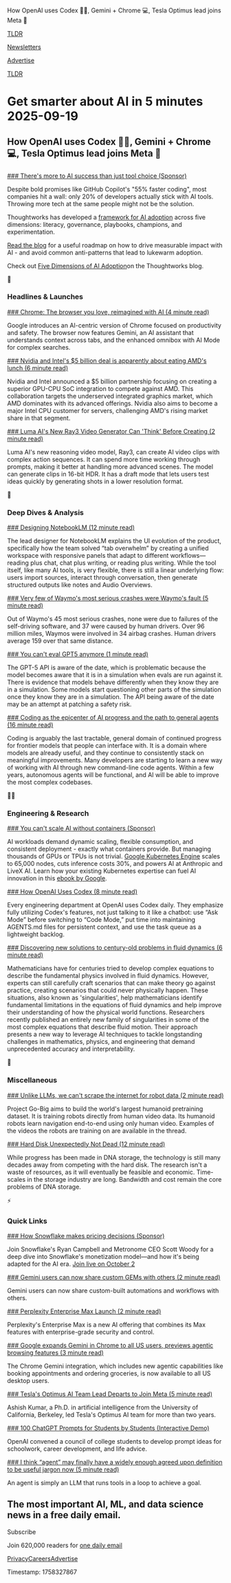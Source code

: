 How OpenAI uses Codex 👨‍💻, Gemini + Chrome 💻, Tesla Optimus lead joins Meta 🤖

[TLDR](/)

[Newsletters](/newsletters)

[Advertise](https://advertise.tldr.tech/)

[TLDR](/)

# Get smarter about AI in 5 minutes 2025-09-19

## How OpenAI uses Codex 👨‍💻, Gemini + Chrome 💻, Tesla Optimus lead joins Meta 🤖

### 

[### There's more to AI success than just tool choice (Sponsor)](https://www.thoughtworks.com/insights/blog/generative-ai/five-dimensions-of-AI-adoption?utm_source=media-buy&amp;utm_medium=paid-media&amp;utm_campaign=sai_tsi_rp-gl-pspt_tldrai_2025-09)

Despite bold promises like GitHub Copilot's "55% faster coding", most companies hit a wall: only 20% of developers actually stick with AI tools. Throwing more tech at the same people might not be the solution.

Thoughtworks has developed a [framework for AI adoption](https://www.thoughtworks.com/insights/blog/generative-ai/five-dimensions-of-AI-adoption?utm_source=media-buy&utm_medium=paid-media&utm_campaign=sai_tsi_rp-gl-pspt_tldrai_2025-09) across five dimensions: literacy, governance, playbooks, champions, and experimentation.

[Read the blog](https://www.thoughtworks.com/insights/blog/generative-ai/five-dimensions-of-AI-adoption?utm_source=media-buy&utm_medium=paid-media&utm_campaign=sai_tsi_rp-gl-pspt_tldrai_2025-09) for a useful roadmap on how to drive measurable impact with AI - and avoid common anti-patterns that lead to lukewarm adoption.

Check out [Five Dimensions of AI Adoption](https://www.thoughtworks.com/insights/blog/generative-ai/five-dimensions-of-AI-adoption?utm_source=media-buy&utm_medium=paid-media&utm_campaign=sai_tsi_rp-gl-pspt_tldrai_2025-09)on the Thoughtworks blog.

🚀

### Headlines & Launches

[### Chrome: The browser you love, reimagined with AI (4 minute read)](https://blog.google/products/chrome/chrome-reimagined-with-ai/?utm_source=tldrai)

Google introduces an AI-centric version of Chrome focused on productivity and safety. The browser now features Gemini, an AI assistant that understands context across tabs, and the enhanced omnibox with AI Mode for complex searches.

[### Nvidia and Intel's $5 billion deal is apparently about eating AMD's lunch (6 minute read)](https://www.theverge.com/report/781330/nvidia-intel-explain-5-billion-deal-jensen-huang-lip-bu-tan-amd?utm_source=tldrai)

Nvidia and Intel announced a $5 billion partnership focusing on creating a superior GPU-CPU SoC integration to compete against AMD. This collaboration targets the underserved integrated graphics market, which AMD dominates with its advanced offerings. Nvidia also aims to become a major Intel CPU customer for servers, challenging AMD's rising market share in that segment.

[### Luma AI's New Ray3 Video Generator Can 'Think' Before Creating (2 minute read)](https://www.cnet.com/tech/services-and-software/luma-ais-new-ray3-video-generator-can-think-before-creating/?utm_source=tldrai)

Luma AI's new reasoning video model, Ray3, can create AI video clips with complex action sequences. It can spend more time working through prompts, making it better at handling more advanced scenes. The model can generate clips in 16-bit HDR. It has a draft mode that lets users test ideas quickly by generating shots in a lower resolution format.

🧠

### Deep Dives & Analysis

[### Designing NotebookLM (12 minute read)](https://jasonspielman.com/notebooklm?utm_source=tldrai)

The lead designer for NotebookLM explains the UI evolution of the product, specifically how the team solved “tab overwhelm” by creating a unified workspace with responsive panels that adapt to different workflows—reading plus chat, chat plus writing, or reading plus writing. While the tool itself, like many AI tools, is very flexible, there is still a linear underlying flow: users import sources, interact through conversation, then generate structured outputs like notes and Audio Overviews.

[### Very few of Waymo's most serious crashes were Waymo's fault (5 minute read)](https://open.substack.com/pub/understandingai/p/very-few-of-waymos-most-serious-crashes?utm_source=tldrai)

Out of Waymo's 45 most serious crashes, none were due to failures of the self-driving software, and 37 were caused by human drivers. Over 96 million miles, Waymos were involved in 34 airbag crashes. Human drivers average 159 over that same distance.

[### You can't eval GPT5 anymore (1 minute read)](https://www.lesswrong.com/posts/DLZokLxAQ6AzsHrya/you-can-t-eval-gpt5-anymore?utm_source=tldrai)

The GPT-5 API is aware of the date, which is problematic because the model becomes aware that it is in a simulation when evals are run against it. There is evidence that models behave differently when they know they are in a simulation. Some models start questioning other parts of the simulation once they know they are in a simulation. The API being aware of the date may be an attempt at patching a safety risk.

[### Coding as the epicenter of AI progress and the path to general agents (16 minute read)](https://www.interconnects.ai/p/coding-as-the-epicenter-of-ai-progress?utm_source=tldrai)

Coding is arguably the last tractable, general domain of continued progress for frontier models that people can interface with. It is a domain where models are already useful, and they continue to consistently stack on meaningful improvements. Many developers are starting to learn a new way of working with AI through new command-line code agents. Within a few years, autonomous agents will be functional, and AI will be able to improve the most complex codebases.

👨‍💻

### Engineering & Research

[### You can't scale AI without containers (Sponsor)](https://cloud.google.com/resources/content/accelerate-ai-innovation-with-containers?e=48754805&amp;utm_source=cloud_sfdc&amp;utm_medium=email&amp;utm_campaign=FY25-Q3-GLOBAL-ENT35032-website-dl-mia-acc-ai-innv-74236&amp;utm_content=tldr&amp;utm_term=october_15&amp;hl=en)

AI workloads demand dynamic scaling, flexible consumption, and consistent deployment - exactly what containers provide. But managing thousands of GPUs or TPUs is not trivial. [Google Kubernetes Engine](https://cloud.google.com/resources/content/accelerate-ai-innovation-with-containers?e=48754805&utm_source=cloud_sfdc&utm_medium=email&utm_campaign=FY25-Q3-GLOBAL-ENT35032-website-dl-mia-acc-ai-innv-74236&utm_content=tldr&utm_term=october_15&hl=en) scales to 65,000 nodes, cuts inference costs 30%, and powers AI at Anthropic and LiveX AI. Learn how your existing Kubernetes expertise can fuel AI innovation in this [ebook by Google](https://cloud.google.com/resources/content/accelerate-ai-innovation-with-containers?e=48754805&utm_source=cloud_sfdc&utm_medium=email&utm_campaign=FY25-Q3-GLOBAL-ENT35032-website-dl-mia-acc-ai-innv-74236&utm_content=tldr&utm_term=october_15&hl=en).

[### How OpenAI Uses Codex (8 minute read)](https://cdn.openai.com/pdf/6a2631dc-783e-479b-b1a4-af0cfbd38630/how-openai-uses-codex.pdf?utm_source=tldrai)

Every engineering department at OpenAI uses Codex daily. They emphasize fully utilizing Codex's features, not just talking to it like a chatbot: use “Ask Mode” before switching to “Code Mode,” put time into maintaining AGENTS.md files for persistent context, and use the task queue as a lightweight backlog.

[### Discovering new solutions to century-old problems in fluid dynamics (6 minute read)](https://deepmind.google/discover/blog/discovering-new-solutions-to-century-old-problems-in-fluid-dynamics/?utm_source=tldrai)

Mathematicians have for centuries tried to develop complex equations to describe the fundamental physics involved in fluid dynamics. However, experts can still carefully craft scenarios that can make theory go against practice, creating scenarios that could never physically happen. These situations, also known as 'singularities', help mathematicians identify fundamental limitations in the equations of fluid dynamics and help improve their understanding of how the physical world functions. Researchers recently published an entirely new family of singularities in some of the most complex equations that describe fluid motion. Their approach presents a new way to leverage AI techniques to tackle longstanding challenges in mathematics, physics, and engineering that demand unprecedented accuracy and interpretability.

🎁

### Miscellaneous

[### Unlike LLMs, we can't scrape the internet for robot data (2 minute read)](https://threadreaderapp.com/thread/1968702834171408494.html?utm_source=tldrai)

Project Go-Big aims to build the world's largest humanoid pretraining dataset. It is training robots directly from human video data. Its humanoid robots learn navigation end-to-end using only human video. Examples of the videos the robots are training on are available in the thread.

[### Hard Disk Unexpectedly Not Dead (12 minute read)](https://blog.dshr.org/2025/09/hard-disk-unexpectedly-not-dead.html?utm_source=tldrai)

While progress has been made in DNA storage, the technology is still many decades away from competing with the hard disk. The research isn't a waste of resources, as it will eventually be feasible and economic. Time-scales in the storage industry are long. Bandwidth and cost remain the core problems of DNA storage.

⚡️

### Quick Links

[### How Snowflake makes pricing decisions (Sponsor)](https://metronome.com/webinars/monetization-operating-model-webinar-series?utm_campaign=monetization-wp&amp;utm_medium=newsletter&amp;utm_source=tldr-ai&amp;utm_content=quick-links)

Join Snowflake's Ryan Campbell and Metronome CEO Scott Woody for a deep dive into Snowflake's monetization model—and how it's being adapted for the AI era. [Join live on October 2](https://metronome.com/webinars/monetization-operating-model-webinar-series?utm_campaign=monetization-wp&utm_medium=newsletter&utm_source=tldr-ai&utm_content=quick-links)

[### Gemini users can now share custom GEMs with others (2 minute read)](https://www.testingcatalog.com/gemini-users-now-can-share-custom-gems-with-others/?utm_source=tldrai)

Gemini users can now share custom-built automations and workflows with others.

[### Perplexity Enterprise Max Launch (2 minute read)](https://www.perplexity.ai/hub/blog/power-your-organization-s-full-potential?utm_source=tldrai)

Perplexity's Enterprise Max is a new AI offering that combines its Max features with enterprise-grade security and control.

[### Google expands Gemini in Chrome to all US users, previews agentic browsing features (3 minute read)](https://techcrunch.com/2025/09/18/google-brings-gemini-in-chrome-to-us-users-unveils-agentic-browsing-capabilities-and-more/?utm_source=tldrai)

The Chrome Gemini integration, which includes new agentic capabilities like booking appointments and ordering groceries, is now available to all US desktop users.

[### Tesla's Optimus AI Team Lead Departs to Join Meta (5 minute read)](https://eletric-vehicles.com/tesla/teslas-optimus-ai-team-lead-departs-to-join-meta/?utm_source=tldrai)

Ashish Kumar, a Ph.D. in artificial intelligence from the University of California, Berkeley, led Tesla's Optimus AI team for more than two years.

[### 100 ChatGPT Prompts for Students by Students (Interactive Demo)](https://chatgpt.com/use-cases/students?utm_source=tldrai)

OpenAI convened a council of college students to develop prompt ideas for schoolwork, career development, and life advice.

[### I think “agent” may finally have a widely enough agreed upon definition to be useful jargon now (5 minute read)](https://simonwillison.net/2025/Sep/18/agents/?utm_source=tldrai)

An agent is simply an LLM that runs tools in a loop to achieve a goal.

## The most important AI, ML, and data science news in a free daily email.

Subscribe

Join 620,000 readers for [one daily email](/api/latest/ai)

[Privacy](/privacy)[Careers](https://jobs.ashbyhq.com/tldr.tech)[Advertise](/ai/advertise)

Timestamp: 1758327867